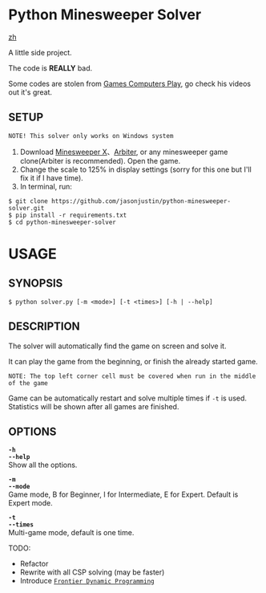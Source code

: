 # Python Minesweeper Solver

[zh](./README.zh.md) &emsp;

A little side project.

The code is **REALLY** bad.

Some codes are stolen from [Games Computers Play](https://www.youtube.com/watch?v=uvRQUWxOHqo), go check his videos out it's great.

## **SETUP**

`NOTE! This solver only works on Windows system`

1. Download [Minesweeper X](https://minesweepergame.com/download/minesweeper-x.php)、[Arbiter](https://minesweepergame.com/download/arbiter.php), or any minesweeper game clone(Arbiter is recommended). Open the game.
2. Change the scale to 125% in display settings (sorry for this one but I'll fix it if I have time).
3. In terminal, run:
```
$ git clone https://github.com/jasonjustin/python-minesweeper-solver.git
$ pip install -r requirements.txt
$ cd python-minesweeper-solver
```

# **USAGE**

## **SYNOPSIS**

```
$ python solver.py [-m <mode>] [-t <times>] [-h | --help]
```

## **DESCRIPTION**

The solver will automatically find the game on screen and solve it.

It can play the game from the beginning, or finish the already started game.

`NOTE: The top left corner cell must be covered when run in the middle of the game`

Game can be automatically restart and solve multiple times if `-t` is used. Statistics will be shown after all games are finished.

## **OPTIONS**

**`-h`  
`--help`**  
Show all the options.  

**`-m`  
`--mode`**  
Game mode, B for Beginner, I for Intermediate, E for Expert. Default is Expert mode.

**`-t`  
`--times`**  
Multi-game mode, default is one time.

TODO:
- Refactor
- Rewrite with all CSP solving (may be faster)
- Introduce [`Frontier Dynamic Programming`](https://www.youtube.com/watch?v=G2kd745uYuo)
